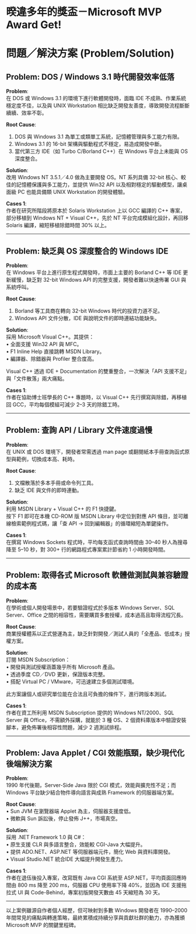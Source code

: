 # 暌違多年的獎盃－Microsoft MVP Award Get!

# 問題／解決方案 (Problem/Solution)

## Problem: DOS / Windows 3.1 時代開發效率低落

**Problem**:  
在 DOS 或 Windows 3.1 的環境下進行軟體開發時，⾯臨 IDE 不成熟、作業系統穩定度不佳，以及與 UNIX Workstation 相比缺乏開發友善度，導致開發流程斷斷續續、效率不彰。

**Root Cause**:  
1. DOS 與 Windows 3.1 為單工或類單工系統，記憶體管理與多工能力有限。  
2. Windows 3.1 的 16-bit 架構與驅動程式不穩定，易造成開發中斷。  
3. 當代第三方 IDE（如 Turbo C/Borland C++）在 Windows 平台上未能與 OS 深度整合。  

**Solution**:  
改用 Windows NT 3.5.1／4.0 做為主要開發 OS。NT 系列具備 32-bit 核心、較佳的記憶體保護與多工能力，並提供 Win32 API 以及相對穩定的驅動模型，讓桌面級 PC 也能具備類 UNIX Workstation 的開發體驗。

**Cases 1**:  
作者在研究所階段將原本於 Solaris Workstation 上以 GCC 編譯的 C++ 專案，部分移植到 Windows NT + Visual C++，先於 NT 平台完成模組化設計，再回移 Solaris 編譯，縮短移植除錯時間 30% 以上。

---

## Problem: 缺乏與 OS 深度整合的 Windows IDE

**Problem**:  
在 Windows 平台上進行原生程式開發時，市面上主要的 Borland C++ 等 IDE 更新緩慢，缺乏對 32-bit Windows API 的完整支援，開發者難以快速佈署 GUI 與系統呼叫。

**Root Cause**:  
1. Borland 等工具商在轉向 32-bit Windows 時代的投資力道不足。  
2. Windows API 文件分散，IDE 與說明文件的即時連結功能缺失。  

**Solution**:  
採用 Microsoft Visual C++。其提供：  
• 全面支援 Win32 API 與 MFC。  
• F1 Inline Help 直接跳轉 MSDN Library。  
• 編譯器、除錯器與 Profiler 整合度高。  

Visual C++ 透過 IDE + Documentation 的雙重整合，一次解決「API 支援不足」與「文件散落」兩大痛點。

**Cases 1**:  
作者在協助博士班學長的 C++ 專題時，以 Visual C++ 先行撰寫與除錯，再移植回 GCC，平均每個模組可減少 2–3 天的除錯工時。

---

## Problem: 查詢 API / Library 文件速度過慢

**Problem**:  
在 UNIX 或 DOS 環境下，開發者常需透過 man page 或翻閱紙本手冊查詢函式原型與範例，切換成本高、耗時。

**Root Cause**:  
1. 文檔散落於多本手冊或命令列工具。  
2. 缺乏 IDE 與文件的即時連動。  

**Solution**:  
利用 MSDN Library + Visual C++ 的 F1 快捷鍵。  
按下 F1 即可在本機 CD-ROM 版 MSDN Library 中定位到對應 API 條目，並可離線檢索範例程式碼，讓「查 API → 回到編輯器」的循環縮短為單鍵操作。

**Cases 1**:  
在撰寫 Windows Sockets 程式時，平均每支函式查詢時間由 30–40 秒人為搜尋降至 5–10 秒，對 300+ 行的網路程式專案累計節省約 1 小時開發時間。

---

## Problem: 取得各式 Microsoft 軟體做測試與兼容驗證的成本高

**Problem**:  
在學術或個人開發場景中，若要驗證程式於多版本 Windows Server、SQL Server、Office 之間的相容性，需要購買多套授權，成本過高且取得流程冗長。

**Root Cause**:  
商業授權體系以正式營運為主，缺乏針對開發／測試人員的「全產品、低成本」授權方案。

**Solution**:  
訂閱 MSDN Subscription：  
• 開發與測試授權涵蓋幾乎所有 Microsoft 產品。  
• 透過季度 CD／DVD 更新，保證版本完整。  
• 搭配 Virtual PC / VMware，可迅速建立多個測試環境。  

此方案讓個人或研究單位能在合法且可負擔的條件下，進行跨版本測試。

**Cases 1**:  
作者在資工所利用 MSDN Subscription 提供的 Windows NT/2000、SQL Server 與 Office，不需額外採購，就能於 3 種 OS、2 個資料庫版本中驗證安裝腳本，避免佈署後相容性問題，減少 2 週測試排程。

---

## Problem: Java Applet / CGI 效能瓶頸，缺少現代化後端解決方案

**Problem**:  
1990 年代後期，Server-Side Java 限於 CGI 模式，效能與擴充性不足；而 Windows 平台缺少結合物件導向語言與成熟 Framework 的伺服器端方案。

**Root Cause**:  
• Sun JVM 在瀏覽器端 Applet 為主，伺服器支援度低。  
• 微軟與 Sun 訴訟後，停止發佈 J++，市場真空。  

**Solution**:  
採用 .NET Framework 1.0 與 C#：  
• 原生支援 CLR 與多語言整合，效能較 CGI-Java 大幅提升。  
• 提供 ADO.NET、ASP.NET 等伺服器端元件，簡化 Web 與資料庫開發。  
• Visual Studio.NET 統合IDE 大幅提升開發生產力。  

**Cases 1**:  
作者在退伍後投入專案，改寫既有 Java CGI 系統至 ASP.NET，平均頁面回應時間由 800 ms 降至 200 ms，伺服器 CPU 使用率下降 40%，並因為 IDE 支援拖拉式 UI 與 Code-Behind，專案初版開發天數由 45 天縮短為 30 天。

---

以上案例雖源自作者個人經歷，但可映射到多數 Windows 開發者在 1990–2000 年間常見的痛點與轉進策略，最終累積成持續分享與貢獻社群的動力，亦為獲頒 Microsoft MVP 的關鍵里程碑。